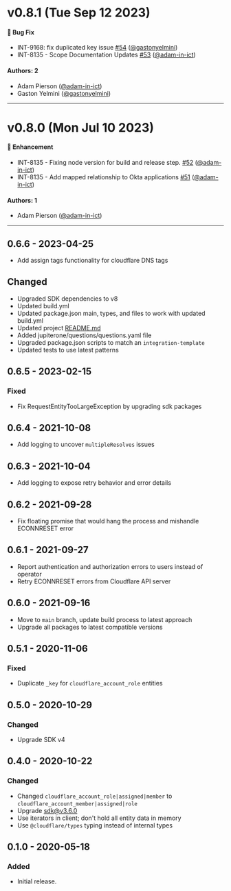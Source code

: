# v0.8.1 (Tue Sep 12 2023)

#### 🐛 Bug Fix

- INT-9168: fix duplicated key issue [#54](https://github.com/JupiterOne/graph-cloudflare/pull/54) ([@gastonyelmini](https://github.com/gastonyelmini))
- INT-8135 - Scope Documentation Updates [#53](https://github.com/JupiterOne/graph-cloudflare/pull/53) ([@adam-in-ict](https://github.com/adam-in-ict))

#### Authors: 2

- Adam Pierson ([@adam-in-ict](https://github.com/adam-in-ict))
- Gaston Yelmini ([@gastonyelmini](https://github.com/gastonyelmini))

---

# v0.8.0 (Mon Jul 10 2023)

#### 🚀 Enhancement

- INT-8135 - Fixing node version for build and release step. [#52](https://github.com/JupiterOne/graph-cloudflare/pull/52) ([@adam-in-ict](https://github.com/adam-in-ict))
- INT-8135 - Add mapped relationship to Okta applications [#51](https://github.com/JupiterOne/graph-cloudflare/pull/51) ([@adam-in-ict](https://github.com/adam-in-ict))

#### Authors: 1

- Adam Pierson ([@adam-in-ict](https://github.com/adam-in-ict))

---

## 0.6.6 - 2023-04-25

- Add assign tags functionality for cloudflare DNS tags

## Changed

- Upgraded SDK dependencies to v8
- Updated build.yml
- Updated package.json main, types, and files to work with updated build.yml
- Updated project [README.md](http://README.md '‌')
- Added jupiterone/questions/questions.yaml file
- Upgraded package.json scripts to match an `integration-template`
- Updated tests to use latest patterns

## 0.6.5 - 2023-02-15

### Fixed

- Fix RequestEntityTooLargeException by upgrading sdk packages

## 0.6.4 - 2021-10-08

- Add logging to uncover `multipleResolves` issues

## 0.6.3 - 2021-10-04

- Add logging to expose retry behavior and error details

## 0.6.2 - 2021-09-28

- Fix floating promise that would hang the process and mishandle ECONNRESET
  error

## 0.6.1 - 2021-09-27

- Report authentication and authorization errors to users instead of operator
- Retry ECONNRESET errors from Cloudflare API server

## 0.6.0 - 2021-09-16

- Move to `main` branch, update build process to latest approach
- Upgrade all packages to latest compatible versions

## 0.5.1 - 2020-11-06

### Fixed

- Duplicate `_key` for `cloudflare_account_role` entities

## 0.5.0 - 2020-10-29

### Changed

- Upgrade SDK v4

## 0.4.0 - 2020-10-22

### Changed

- Changed `cloudflare_account_role|assigned|member` to
  `cloudflare_account_member|assigned|role`
- Upgrade sdk@v3.6.0
- Use iterators in client; don't hold all entity data in memory
- Use `@cloudflare/types` typing instead of internal types

## 0.1.0 - 2020-05-18

### Added

- Initial release.
